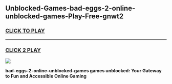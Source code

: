
## Unblocked-Games-bad-eggs-2-online-unblocked-games-Play-Free-gnwt2
<h3>
<a href="https://premium76.site?title=bad-eggs-2-online-unblocked-games&ref=09A">CLICK TO PLAY</a></h3>
<hr>

<h3>
<a href="https://premium76.site?title=bad-eggs-2-online-unblocked-games&ref=09A">CLICK 2 PLAY</a>
  
</h3>

<a href="https://premium76.site?title=bad-eggs-2-online-unblocked-games&ref=09A"><img src="https://clearcache.store/games.png"></a>


**bad-eggs-2-online-unblocked-games games unblocked: Your Gateway to Fun and Accessible Online Gaming**
